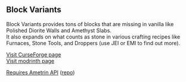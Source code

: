 ## Block Variants
Block Variants provides tons of blocks that are missing in vanilla like Polished Diorite Walls and Amethyst Slabs.
<br>It also expands on what counts as stone in various crafting recipes like Furnaces, Stone Tools, and Droppers (use JEI or EMI to find out more).

[Visit CurseForge page](https://www.curseforge.com/minecraft/mc-mods/block-variants)<br>
[Visit modrinth page](https://modrinth.com/mod/block-variants)

[Requires Ametrin API](https://www.curseforge.com/minecraft/mc-mods/ametrin) ([repo](https://github.com/Ametrin-Studios/Ametrin))
